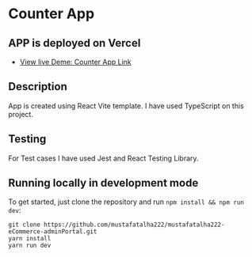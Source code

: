 # Counter App

## APP is deployed on Vercel
- [View live Deme: Counter App Link](https://counter-app-three-phi.vercel.app/)

## Description
App is created using React Vite template. I have used TypeScript on this project.

## Testing
For Test cases I have used Jest and React Testing Library.

## Running locally in development mode

To get started, just clone the repository and run `npm install && npm run dev`:

    git clone https://github.com/mustafatalha222/mustafatalha222-eCommerce-adminPortal.git
    yarn install
    yarn run dev
